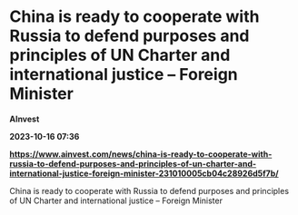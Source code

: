 # China is ready to cooperate with Russia to defend purposes and principles of UN Charter and international justice – Foreign Minister
**AInvest**

**2023-10-16 07:36**

**https://www.ainvest.com/news/china-is-ready-to-cooperate-with-russia-to-defend-purposes-and-principles-of-un-charter-and-international-justice-foreign-minister-231010005cb04c28926d5f7b/**

China is ready to cooperate with Russia to defend purposes and principles of UN Charter and international justice – Foreign Minister